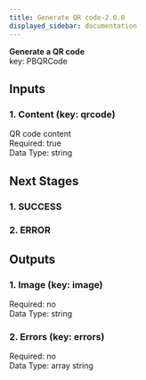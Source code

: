```yaml
---  
title: Generate QR code-2.0.0  
displayed_sidebar: documentation  
---  
```

**Generate a QR code**  
key: PBQRCode  
  
## Inputs  
### 1. Content (key: qrcode)  
QR code content  
Required: true  
Data Type: string   
## Next Stages  
### 1. SUCCESS  
  
### 2. ERROR  
  
## Outputs  
### 1. Image (key: image)  
  
Required: no  
Data Type: string   
### 2. Errors (key: errors)  
  
Required: no  
Data Type: array string

